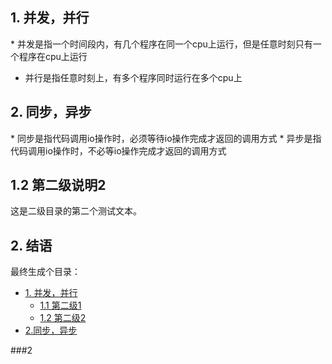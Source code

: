 <h2 id="1">1. 并发，并行</h2>
* 并发是指一个时间段内，有几个程序在同一个cpu上运行，但是任意时刻只有一个程序在cpu上运行

* 并行是指任意时刻上，有多个程序同时运行在多个cpu上

<h2 id="2">2. 同步，异步</h3>
* 同步是指代码调用io操作时，必须等待io操作完成才返回的调用方式
* 异步是指代码调用io操作时，不必等io操作完成才返回的调用方式

<h2 id="1.2">1.2 第二级说明2</h3>
这是二级目录的第二个测试文本。
<h2 id="2">2. 结语</h2>

最终生成个目录：
* [1. 并发，并行](#1)
    * [1.1 第二级1](#1.1)
    * [1.2 第二级2](#1.2)
* [2.同步，异步](#2)




###2 
